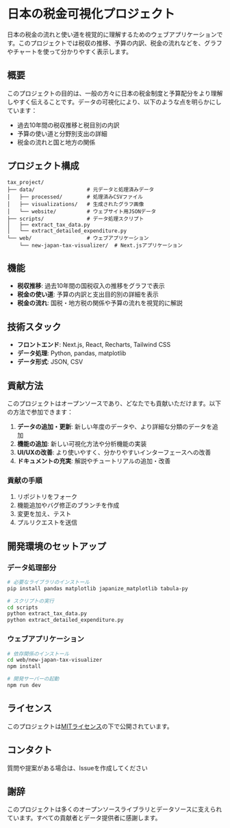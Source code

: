 # 日本の税金可視化プロジェクト

日本の税金の流れと使い道を視覚的に理解するためのウェブアプリケーションです。このプロジェクトでは税収の推移、予算の内訳、税金の流れなどを、グラフやチャートを使って分かりやすく表示します。

## 概要

このプロジェクトの目的は、一般の方々に日本の税金制度と予算配分をより理解しやすく伝えることです。データの可視化により、以下のような点を明らかにしています：

- 過去10年間の税収推移と税目別の内訳
- 予算の使い道と分野別支出の詳細
- 税金の流れと国と地方の関係

## プロジェクト構成

```
tax_project/
├── data/                 # 元データと処理済みデータ
│   ├── processed/        # 処理済みCSVファイル
│   ├── visualizations/   # 生成されたグラフ画像
│   └── website/          # ウェブサイト用JSONデータ
├── scripts/              # データ処理スクリプト
│   ├── extract_tax_data.py
│   └── extract_detailed_expenditure.py
└── web/                  # ウェブアプリケーション
    └── new-japan-tax-visualizer/  # Next.jsアプリケーション
```

## 機能

- **税収推移**: 過去10年間の国税収入の推移をグラフで表示
- **税金の使い道**: 予算の内訳と支出目的別の詳細を表示
- **税金の流れ**: 国税・地方税の関係や予算の流れを視覚的に解説

## 技術スタック

- **フロントエンド**: Next.js, React, Recharts, Tailwind CSS
- **データ処理**: Python, pandas, matplotlib
- **データ形式**: JSON, CSV

## 貢献方法

このプロジェクトはオープンソースであり、どなたでも貢献いただけます。以下の方法で参加できます：

1. **データの追加・更新**: 新しい年度のデータや、より詳細な分類のデータを追加
2. **機能の追加**: 新しい可視化方法や分析機能の実装
3. **UI/UXの改善**: より使いやすく、分かりやすいインターフェースへの改善
4. **ドキュメントの充実**: 解説やチュートリアルの追加・改善

### 貢献の手順

1. リポジトリをフォーク
2. 機能追加やバグ修正のブランチを作成
3. 変更を加え、テスト
4. プルリクエストを送信

## 開発環境のセットアップ

### データ処理部分

```bash
# 必要なライブラリのインストール
pip install pandas matplotlib japanize_matplotlib tabula-py

# スクリプトの実行
cd scripts
python extract_tax_data.py
python extract_detailed_expenditure.py
```

### ウェブアプリケーション

```bash
# 依存関係のインストール
cd web/new-japan-tax-visualizer
npm install

# 開発サーバーの起動
npm run dev
```

## ライセンス

このプロジェクトは[MITライセンス](LICENSE)の下で公開されています。

## コンタクト

質問や提案がある場合は、Issueを作成してください

## 謝辞

このプロジェクトは多くのオープンソースライブラリとデータソースに支えられています。すべての貢献者とデータ提供者に感謝します。
